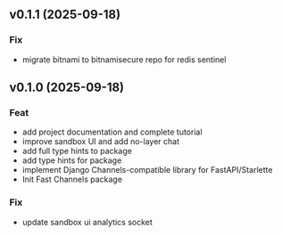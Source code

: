 ## v0.1.1 (2025-09-18)

### Fix

- migrate bitnami to bitnamisecure repo for redis sentinel

## v0.1.0 (2025-09-18)

### Feat

- add project documentation and complete tutorial
- improve sandbox UI and add no-layer chat
- add full type hints to package
- add type hints for package
- implement Django Channels-compatible library for FastAPI/Starlette
- Init Fast Channels package

### Fix

- update sandbox ui analytics socket

